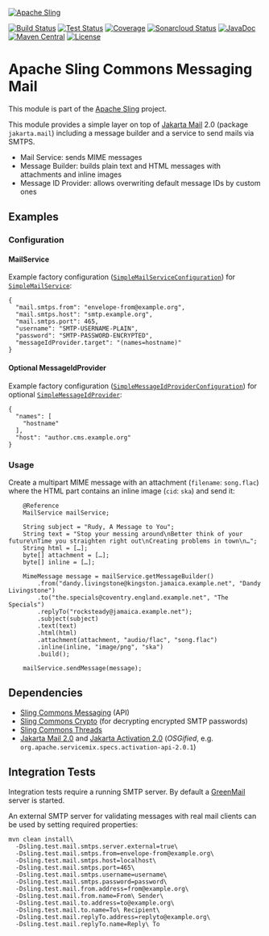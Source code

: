 [![Apache Sling](https://sling.apache.org/res/logos/sling.png)](https://sling.apache.org)

&#32;[![Build Status](https://ci-builds.apache.org/job/Sling/job/modules/job/sling-org-apache-sling-commons-messaging-mail/job/master/badge/icon)](https://ci-builds.apache.org/job/Sling/job/modules/job/sling-org-apache-sling-commons-messaging-mail/job/master/)&#32;[![Test Status](https://img.shields.io/jenkins/tests.svg?jobUrl=https://ci-builds.apache.org/job/Sling/job/modules/job/sling-org-apache-sling-commons-messaging-mail/job/master/)](https://ci-builds.apache.org/job/Sling/job/modules/job/sling-org-apache-sling-commons-messaging-mail/job/master/test/?width=800&height=600)&#32;[![Coverage](https://sonarcloud.io/api/project_badges/measure?project=apache_sling-org-apache-sling-commons-messaging-mail&metric=coverage)](https://sonarcloud.io/dashboard?id=apache_sling-org-apache-sling-commons-messaging-mail)&#32;[![Sonarcloud Status](https://sonarcloud.io/api/project_badges/measure?project=apache_sling-org-apache-sling-commons-messaging-mail&metric=alert_status)](https://sonarcloud.io/dashboard?id=apache_sling-org-apache-sling-commons-messaging-mail)&#32;[![JavaDoc](https://www.javadoc.io/badge/org.apache.sling/org.apache.sling.commons.messaging.mail.svg)](https://www.javadoc.io/doc/org.apache.sling/org-apache-sling-commons-messaging-mail)&#32;[![Maven Central](https://maven-badges.herokuapp.com/maven-central/org.apache.sling/org.apache.sling.commons.messaging.mail/badge.svg)](https://search.maven.org/#search%7Cga%7C1%7Cg%3A%22org.apache.sling%22%20a%3A%22org.apache.sling.commons.messaging.mail%22) [![License](https://img.shields.io/badge/License-Apache%202.0-blue.svg)](https://www.apache.org/licenses/LICENSE-2.0)

# Apache Sling Commons Messaging Mail

This module is part of the [Apache Sling](https://sling.apache.org) project.

This module provides a simple layer on top of [Jakarta Mail](https://eclipse-ee4j.github.io/mail/) 2.0 (package `jakarta.mail`) including a message builder and a service to send mails via SMTPS.

* Mail Service: sends MIME messages
* Message Builder: builds plain text and HTML messages with attachments and inline images 
* Message ID Provider: allows overwriting default message IDs by custom ones


## Examples

### Configuration


#### MailService

Example factory configuration ([`SimpleMailServiceConfiguration`](https://github.com/apache/sling-org-apache-sling-commons-messaging-mail/blob/master/src/main/java/org/apache/sling/commons/messaging/mail/internal/SimpleMailServiceConfiguration.java)) for [`SimpleMailService`](https://github.com/apache/sling-org-apache-sling-commons-messaging-mail/blob/master/src/main/java/org/apache/sling/commons/messaging/mail/internal/SimpleMailService.java):

```
{
  "mail.smtps.from": "envelope-from@example.org",
  "mail.smtps.host": "smtp.example.org",
  "mail.smtps.port": 465,
  "username": "SMTP-USERNAME-PLAIN",
  "password": "SMTP-PASSWORD-ENCRYPTED",
  "messageIdProvider.target": "(names=hostname)"
}
```

#### Optional MessageIdProvider

Example factory configuration ([`SimpleMessageIdProviderConfiguration`](https://github.com/apache/sling-org-apache-sling-commons-messaging-mail/blob/master/src/main/java/org/apache/sling/commons/messaging/mail/internal/SimpleMessageIdProviderConfiguration.java)) for optional [`SimpleMessageIdProvider`](https://github.com/apache/sling-org-apache-sling-commons-messaging-mail/blob/master/src/main/java/org/apache/sling/commons/messaging/mail/internal/SimpleMessageIdProvider.java):

```
{
  "names": [
    "hostname"
  ],
  "host": "author.cms.example.org"
}
```

### Usage

Create a multipart MIME message with an attachment (`filename`: `song.flac`) where the HTML part contains an inline image (`cid`: `ska`) and send it:

```
    @Reference
    MailService mailService;

    String subject = "Rudy, A Message to You";
    String text = "Stop your messing around\nBetter think of your future\nTime you straighten right out\nCreating problems in town\n…";
    String html = […];
    byte[] attachment = […];
    byte[] inline = […];

    MimeMessage message = mailService.getMessageBuilder()
        .from("dandy.livingstone@kingston.jamaica.example.net", "Dandy Livingstone")
        .to("the.specials@coventry.england.example.net", "The Specials")
        .replyTo("rocksteady@jamaica.example.net");
        .subject(subject)
        .text(text)
        .html(html)
        .attachment(attachment, "audio/flac", "song.flac")
        .inline(inline, "image/png", "ska")
        .build();

    mailService.sendMessage(message);
```

## Dependencies

* [Sling Commons Messaging](https://github.com/apache/sling-org-apache-sling-commons-messaging) (API)
* [Sling Commons Crypto](https://github.com/apache/sling-org-apache-sling-commons-crypto) (for decrypting encrypted SMTP passwords)
* [Sling Commons Threads](https://github.com/apache/sling-org-apache-sling-commons-threads)
* [Jakarta Mail 2.0](https://jakarta.ee/specifications/mail/2.0/) and [Jakarta Activation 2.0](https://jakarta.ee/specifications/activation/2.0/) (*OSGified*, e.g. `org.apache.servicemix.specs.activation-api-2.0.1`)

## Integration Tests

Integration tests require a running SMTP server. By default a [GreenMail](http://www.icegreen.com/greenmail/) server is started.

An external SMTP server for validating messages with real mail clients can be used by setting required properties:

    mvn clean install\
      -Dsling.test.mail.smtps.server.external=true\
      -Dsling.test.mail.smtps.from=envelope-from@example.org\
      -Dsling.test.mail.smtps.host=localhost\
      -Dsling.test.mail.smtps.port=465\
      -Dsling.test.mail.smtps.username=username\
      -Dsling.test.mail.smtps.password=password\
      -Dsling.test.mail.from.address=from@example.org\
      -Dsling.test.mail.from.name=From\ Sender\
      -Dsling.test.mail.to.address=to@example.org\
      -Dsling.test.mail.to.name=To\ Recipient\
      -Dsling.test.mail.replyTo.address=replyto@example.org\
      -Dsling.test.mail.replyTo.name=Reply\ To
